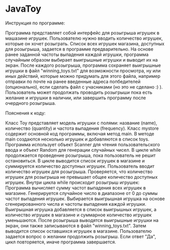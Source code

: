 # JavaToy
Инструкция по программе:

Программа представляет собой интерфейс для розыгрыша игрушек в машазине игрушек.
Пользователю нужно вводить количество игрушек, которые он хочет розыграть. 
Список всех игрушек магазина, доступных для розыгрыша, задается в программе предварительно.
На основе ранее заданной частоты выпадения каждой игрушки, программа случайным образом выбирает выигрышные игрушки и выводит их на экран.
После каждого розыгрыша, программа сохраняет выигрышные игрушки в файл "winning_toys.txt" для возможности просмотра, ну или иных действий, которые можно придумать для этого файла, например отправки по почте на ранее введенные адреса попбедителей (опционально), если сделать файл с учасниками (но это не сделано :) ).
Пользователь может продолжать проводить розыгрыши пока есть желание и игрушки в наличии, или завершить программу после очердного розыгрыша.

Пояснения к коду:

Класс Toy представляет модель игрушки с полями: название (name), количество (quantity) и частота выпадения (frequency).
Класс mystore содержит основной код программы, включая метод main.
В методе main создаются несколько игрушек и добавляются в список toys.
Программа использует объект Scanner для чтения пользовательского ввода и объект Random для генерации случайных чисел.
В цикле while продолжается проведение розыгрыша, пока пользователь не решит остановиться.
В цикле выводится список игрушек в магазине и суммируется количество доступных игрушек.
Пользователь вводит количество игрушек для розыгрыша.
Проверяется, что количество игрушек для розыгрыша не превышает общее количество доступных игрушек.
Внутри цикла while происходит розыгрыш игрушек:
Программа вычисляет сумму частот выпадения всех игрушек в магазине.
Генерируется случайное число в диапазоне от 0 до суммы частот выпадения игрушек.
Выбирается выигрышная игрушка на основе сгенерированного числа и частоты выпадения каждой игрушки.
Выигрышная игрушка добавляется в список выигрышных игрушек, а количество игрушек в магазине и суммарное количество игрушек уменьшаются.
После розыгрыша выводятся выигрышные игрушки на экран, они также записываются в файл "winning_toys.txt".
Затем выводится список оставшихся игрушек в магазине.
Пользователю задается вопрос о желании продолжить розыгрыш. Если ответ "Да", цикл повторяется, иначе программа завершается.
